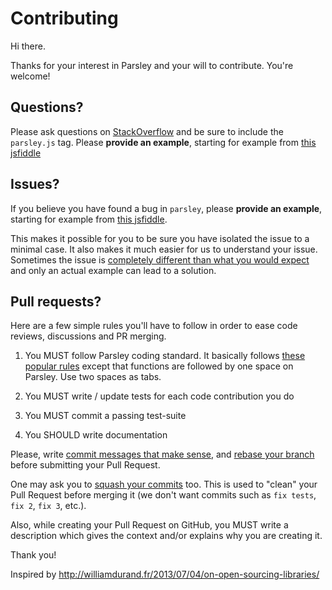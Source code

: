# Contributing

Hi there.

Thanks for your interest in Parsley and your will to contribute. You're welcome!

## Questions?

Please ask questions on [StackOverflow](http://stackoverflow.com/questions/ask) and be sure to include the `parsley.js` tag. Please **provide an example**, starting for example from [this jsfiddle](http://jsfiddle.net/marcandre/58vnaqur/)

## Issues?

If you believe you have found a bug in `parsley`, please **provide an example**, starting for example from [this jsfiddle](http://jsfiddle.net/marcandre/58vnaqur/).

This makes it possible for you to be sure you have isolated the issue to a minimal case. It also makes it much easier for us to understand your issue. Sometimes the issue is [completely different than what you would expect](https://github.com/guillaumepotier/Parsley.js/issues/711) and only an actual example can lead to a solution.

## Pull requests?

Here are a few simple rules you'll have to follow in order to ease code reviews,
discussions and PR merging.

1) You MUST follow Parsley coding standard. It basically follows
[these popular rules](http://sideeffect.kr/popularconvention#javascript) except that
functions are followed by one space on Parsley. Use two spaces as tabs.

2) You MUST write / update tests for each code contribution you do

3) You MUST commit a passing test-suite

4) You SHOULD write documentation

Please, write [commit messages that make
sense](http://tbaggery.com/2008/04/19/a-note-about-git-commit-messages.html),
and [rebase your branch](http://git-scm.com/book/en/Git-Branching-Rebasing)
before submitting your Pull Request.

One may ask you to [squash your
commits](http://gitready.com/advanced/2009/02/10/squashing-commits-with-rebase.html)
too. This is used to "clean" your Pull Request before merging it (we don't want
commits such as `fix tests`, `fix 2`, `fix 3`, etc.).

Also, while creating your Pull Request on GitHub, you MUST write a description
which gives the context and/or explains why you are creating it.

Thank you!


Inspired by http://williamdurand.fr/2013/07/04/on-open-sourcing-libraries/
